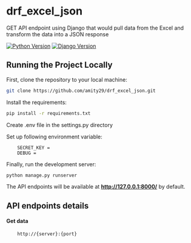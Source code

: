 # drf_excel_json
GET API endpoint using Django that would pull data from the Excel and transform the data into a JSON response 


[![Python Version](https://img.shields.io/badge/python-3.8-brightgreen.svg)](https://python.org)
[![Django Version](https://img.shields.io/badge/django-2.0.20-brightgreen.svg)](https://djangoproject.com)

## Running the Project Locally
First, clone the repository to your local machine:

```bash
git clone https://github.com/amity29/drf_excel_json.git
```

Install the requirements:

```bash
pip install -r requirements.txt
```


Create .env file in the settings.py directory

Set up following environment variable:

```
    SECRET_KEY =
    DEBUG =
```


Finally, run the development server:

```bash
python manage.py runserver
```

The API endpoints will be available at **http://127.0.0.1:8000/** by default.

## API endpoints details

#### Get data
```
    http://{server}:{port}
```
